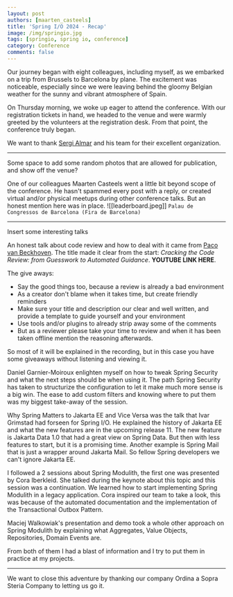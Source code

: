 ```yaml
---
layout: post
authors: [maarten_casteels]
title: 'Spring I/O 2024 - Recap'
image: /img/springio.jpg
tags: [springio, spring io, conference]
category: Conference
comments: false
---
```

Our journey began with eight colleagues, including myself, as we embarked on a trip from Brussels to Barcelona by plane. The excitement was noticeable, especially since we were leaving behind the gloomy Belgian weather for the sunny and vibrant atmosphere of Spain.

On Thursday morning, we woke up eager to attend the conference. With our registration tickets in hand, we headed to the venue and were warmly greeted by the volunteers at the registration desk. From that point, the conference truly began.

We want to thank [Sergi Almar](https://x.com/sergialmar) and his team for their excellent organization.

---

Some space to add some random photos that are allowed for publication, and show off the venue?

One of our colleagues Maarten Casteels went a little bit beyond scope of the conference. He hasn't spammed every post with a reply, or created virtual and/or physical meetups during other conference talks. But an honest mention here was in place.
![[leaderboard.jpeg]]
`Palau de Congressos de Barcelona (Fira de Barcelona)`

---

Insert some interesting talks


An honest talk about code review and how to deal with it came from [Paco van Beckhoven](https://x.com/DevPaco). The title made it clear from the start: _Cracking the Code Review: from Guesswork to Automated Guidance_. __YOUTUBE LINK HERE__.

The give aways:
- Say the good things too, because a review is already a bad environment
- As a creator don't blame when it takes time, but create friendly reminders
- Make sure your title and description our clear and well written, and provide a template to guide yourself and your environment
- Use tools and/or plugins to already strip away some of the comments
- But as a reviewer please take your time to review and when it has been taken offline mention the reasoning afterwards.

So most of it will be explained in the recording, but in this case you have some giveaways without listening and viewing it.



Daniel Garnier-Moiroux enlighten myself on how to tweak Spring Security and what the next steps should be when using it. The path Spring Security has taken to structurize the configuration to let it make much more sense is a big win. The ease to add custom filters and knowing where to put them was my biggest take-away of the session.


Why Spring Matters to Jakarta EE and Vice Versa was the talk that Ivar Grimstad had forseen for Spring I/O. He explained the history of Jakarta EE and what the new features are in the upcoming release 11. The new feature is Jakarta Data 1.0 that had a great view on Spring Data. But then with less features to start, but it is a promising time. Another example is Spring Mail that is just a wrapper around Jakarta Mail. So fellow Spring developers we can't ignore Jakarta EE.


I followed a 2 sessions about Spring Modulith, the first one was presented by Cora Iberkleid. She talked during the keynote about this topic and this session was a continuation. We learned how to start implementing Spring Modulith in a legacy application. Cora inspired our team to take a look, this was because of the automated documentation and the implementation of the Transactional Outbox Pattern.

Maciej Walkowiak's presentation and demo took a whole other approach on Spring Modulith by explaining what Aggregates, Value Objects, Repositories, Domain Events are.

From both of them I had a blast of information and I try to put them in practice at my projects.

---

We want to close this adventure by thanking our company Ordina a Sopra Steria Company to letting us go it.
